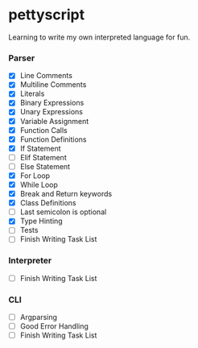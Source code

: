 # pettyscript
Learning to write my own interpreted language for fun.
### Parser
- [x] Line Comments
- [x] Multiline Comments
- [x] Literals
- [x] Binary Expressions
- [x] Unary Expressions
- [x] Variable Assignment
- [x] Function Calls
- [x] Function Definitions
- [x] If Statement
- [ ] Elif Statement
- [ ] Else Statement
- [x] For Loop
- [x] While Loop
- [x] Break and Return keywords
- [x] Class Definitions
- [ ] Last semicolon is optional
- [x] Type Hinting
- [ ] Tests
- [ ] Finish Writing Task List

### Interpreter

- [ ] Finish Writing Task List
### CLI

- [ ] Argparsing
- [ ] Good Error Handling
- [ ] Finish Writing Task List